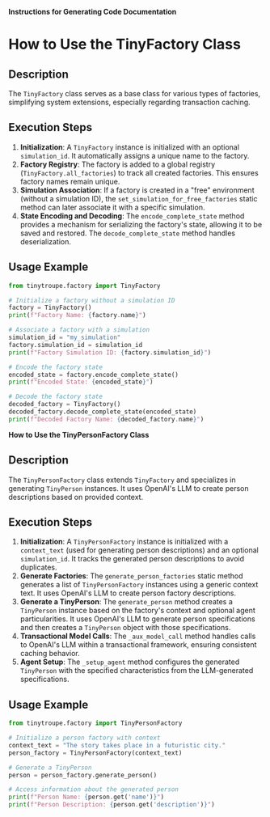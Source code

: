 **Instructions for Generating Code Documentation**

How to Use the TinyFactory Class
=========================================================================================

Description
-------------------------
The `TinyFactory` class serves as a base class for various types of factories, simplifying system extensions, especially regarding transaction caching. 

Execution Steps
-------------------------
1. **Initialization**: A `TinyFactory` instance is initialized with an optional `simulation_id`. It automatically assigns a unique name to the factory.
2. **Factory Registry**: The factory is added to a global registry (`TinyFactory.all_factories`) to track all created factories. This ensures factory names remain unique.
3. **Simulation Association**:  If a factory is created in a "free" environment (without a simulation ID), the `set_simulation_for_free_factories` static method can later associate it with a specific simulation. 
4. **State Encoding and Decoding**: The `encode_complete_state` method provides a mechanism for serializing the factory's state, allowing it to be saved and restored. The `decode_complete_state` method handles deserialization.

Usage Example
-------------------------

```python
from tinytroupe.factory import TinyFactory

# Initialize a factory without a simulation ID
factory = TinyFactory()
print(f"Factory Name: {factory.name}") 

# Associate a factory with a simulation
simulation_id = "my_simulation"
factory.simulation_id = simulation_id
print(f"Factory Simulation ID: {factory.simulation_id}") 

# Encode the factory state
encoded_state = factory.encode_complete_state()
print(f"Encoded State: {encoded_state}")

# Decode the factory state
decoded_factory = TinyFactory()
decoded_factory.decode_complete_state(encoded_state)
print(f"Decoded Factory Name: {decoded_factory.name}")
```

**How to Use the TinyPersonFactory Class**

Description
-------------------------
The `TinyPersonFactory` class extends `TinyFactory` and specializes in generating `TinyPerson` instances. It uses OpenAI's LLM to create person descriptions based on provided context.

Execution Steps
-------------------------
1. **Initialization**: A `TinyPersonFactory` instance is initialized with a `context_text` (used for generating person descriptions) and an optional `simulation_id`. It tracks the generated person descriptions to avoid duplicates.
2. **Generate Factories**: The `generate_person_factories` static method generates a list of `TinyPersonFactory` instances using a generic context text. It uses OpenAI's LLM to create person factory descriptions.
3. **Generate a TinyPerson**: The `generate_person` method creates a `TinyPerson` instance based on the factory's context and optional agent particularities. It uses OpenAI's LLM to generate person specifications and then creates a `TinyPerson` object with those specifications.
4. **Transactional Model Calls**: The `_aux_model_call` method handles calls to OpenAI's LLM within a transactional framework, ensuring consistent caching behavior.
5. **Agent Setup**: The `_setup_agent` method configures the generated `TinyPerson` with the specified characteristics from the LLM-generated specifications.


Usage Example
-------------------------

```python
from tinytroupe.factory import TinyPersonFactory

# Initialize a person factory with context
context_text = "The story takes place in a futuristic city."
person_factory = TinyPersonFactory(context_text)

# Generate a TinyPerson
person = person_factory.generate_person()

# Access information about the generated person
print(f"Person Name: {person.get('name')}")
print(f"Person Description: {person.get('description')}")
```